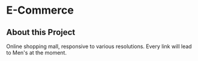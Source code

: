 # E-Commerce

## About this Project
Online shopping mall, responsive to various resolutions. Every link will lead to Men's at the moment.



